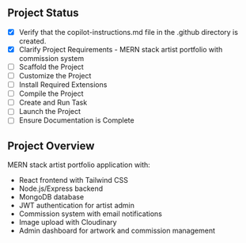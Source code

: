 <!-- Artist Portfolio & Custom Commissions - MERN Stack Application -->

## Project Status
- [x] Verify that the copilot-instructions.md file in the .github directory is created.
- [x] Clarify Project Requirements - MERN stack artist portfolio with commission system
- [ ] Scaffold the Project
- [ ] Customize the Project
- [ ] Install Required Extensions
- [ ] Compile the Project
- [ ] Create and Run Task
- [ ] Launch the Project
- [ ] Ensure Documentation is Complete

## Project Overview
MERN stack artist portfolio application with:
- React frontend with Tailwind CSS
- Node.js/Express backend
- MongoDB database
- JWT authentication for artist admin
- Commission system with email notifications
- Image upload with Cloudinary
- Admin dashboard for artwork and commission management
